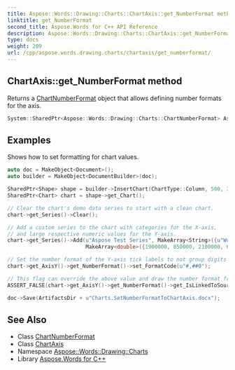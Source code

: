 ```yaml
---
title: Aspose::Words::Drawing::Charts::ChartAxis::get_NumberFormat method
linktitle: get_NumberFormat
second_title: Aspose.Words for C++ API Reference
description: Aspose::Words::Drawing::Charts::ChartAxis::get_NumberFormat method. Returns a ChartNumberFormat object that allows defining number formats for the axis in C++.
type: docs
weight: 209
url: /cpp/aspose.words.drawing.charts/chartaxis/get_numberformat/
---
```

## ChartAxis::get_NumberFormat method


Returns a [ChartNumberFormat](../../chartnumberformat/) object that allows defining number formats for the axis.

```cpp
System::SharedPtr<Aspose::Words::Drawing::Charts::ChartNumberFormat> Aspose::Words::Drawing::Charts::ChartAxis::get_NumberFormat()
```


## Examples



Shows how to set formatting for chart values. 
```cpp
auto doc = MakeObject<Document>();
auto builder = MakeObject<DocumentBuilder>(doc);

SharedPtr<Shape> shape = builder->InsertChart(ChartType::Column, 500, 300);
SharedPtr<Chart> chart = shape->get_Chart();

// Clear the chart's demo data series to start with a clean chart.
chart->get_Series()->Clear();

// Add a custom series to the chart with categories for the X-axis,
// and large respective numeric values for the Y-axis.
chart->get_Series()->Add(u"Aspose Test Series", MakeArray<String>({u"Word", u"PDF", u"Excel", u"GoogleDocs", u"Note"}),
                         MakeArray<double>({1900000, 850000, 2100000, 600000, 1500000}));

// Set the number format of the Y-axis tick labels to not group digits with commas.
chart->get_AxisY()->get_NumberFormat()->set_FormatCode(u"#,##0");

// This flag can override the above value and draw the number format from the source cell.
ASSERT_FALSE(chart->get_AxisY()->get_NumberFormat()->get_IsLinkedToSource());

doc->Save(ArtifactsDir + u"Charts.SetNumberFormatToChartAxis.docx");
```

## See Also

* Class [ChartNumberFormat](../../chartnumberformat/)
* Class [ChartAxis](../)
* Namespace [Aspose::Words::Drawing::Charts](../../)
* Library [Aspose.Words for C++](../../../)
